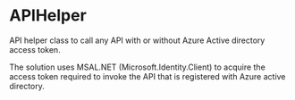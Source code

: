 # APIHelper
API helper class to call any API with or without Azure Active directory access token.

The solution uses MSAL.NET (Microsoft.Identity.Client)  to acquire the access token required to invoke the API that is registered with Azure active directory.
